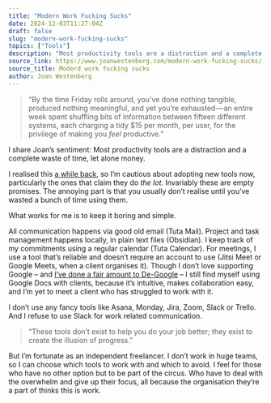 ```yaml
---
title: "Modern Work Fucking Sucks"
date: 2024-12-03T11:27:04Z
draft: false
slug: "modern-work-fucking-sucks"
topics: ["Tools"]
description: "Most productivity tools are a distraction and a complete waste of time, let alone money. "
source_link: https://www.joanwestenberg.com/modern-work-fucking-sucks/
source_title: Moderd work fucking sucks
author: Joan Westenberg
---
```


> “By the time Friday rolls around, you’ve done nothing tangible, produced nothing meaningful, and yet you’re exhausted — an entire week spent shuffling bits of information between fifteen different systems, each charging a tidy $15 per month, per user, for the privilege of making you _feel_ productive.”

I share Joan’s sentiment: Most productivity tools are a distraction and a complete waste of time, let alone money. 

I realised this [a while back](/writing/notion-no-more/), so I’m cautious about adopting new tools now, particularly the ones that claim they do _the lot_. Invariably these are empty promises. The annoying part is that you usually don’t realise until you’ve wasted a bunch of time using them.

What works for me is to keep it boring and simple.

All communication happens via good old email (Tuta Mail). Project and task management happens locally, in plain text files (Obsidian). I keep track of my commitments using a regular calendar (Tuta Calendar). For meetings, I use a tool that’s reliable and doesn’t require an account to use (Jitsi Meet or Google Meets, when a client organises it). Though I don’t love supporting Google – and [I’ve done a fair amount to De-Google](/writing/de-googling/) – I still find myself using Google Docs with clients, because it’s intuitive, makes collaboration easy, and I’m yet to meet a client who has struggled to work with it.

I don’t use any fancy tools like Asana, Monday, Jira, Zoom, Slack or Trello. And I refuse to use Slack for work related communication. 

> “These tools don’t exist to help you do your job better; they exist to create the illusion of progress.”

But I’m fortunate as an independent freelancer. I don’t work in huge teams, so I can choose which tools to work with and which to avoid. I feel for those who have no other option but to be part of the circus. Who have to deal with the overwhelm and give up their focus, all because the organisation they’re a part of thinks this is work.
